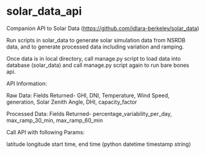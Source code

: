 # solar_data_api

Companion API to Solar Data (https://github.com/jdlara-berkeley/solar_data)

Run scripts in solar_data to generate solar simulation data from NSRDB data,
and to generate processed data including variation and ramping.

Once data is in local directory, call manage.py script to load data into database (solar_data) and call manage.py script
again to run bare bones api.


API Information:

Raw Data:
Fields Returned- GHI, DNI, Temperature, Wind Speed, generation, Solar Zenith Angle, DHI, capacity_factor


Processed Data:
Fields Returned- percentage_variability_per_day, max_ramp_30_min, max_ramp_60_min


Call API with following Params:

latitude
longitude
start time, end time (python datetime timestamp string)
